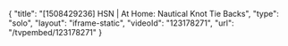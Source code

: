 {
    "title": "[1508429236] HSN | At Home: Nautical Knot Tie Backs",
    "type": "solo",
    "layout": "iframe-static",
    "videoId": "123178271",
    "url": "\/tvpembed\/123178271"
}